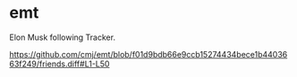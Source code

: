 # emt
Elon Musk following Tracker.

https://github.com/cmj/emt/blob/f01d9bdb66e9ccb15274434bece1b4403663f249/friends.diff#L1-L50
